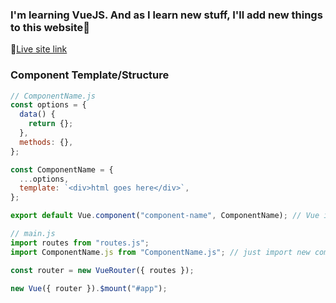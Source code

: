 ### I'm learning VueJS. And as I learn new stuff, I'll add new things to this website🎉
🔗[Live site link](https://learning-vuejs-app.netlify.app/)

### Component Template/Structure

```js
// ComponentName.js
const options = {
  data() {
    return {};
  },
  methods: {},
};

const ComponentName = {
  ...options,
  template: `<div>html goes here</div>`,
};

export default Vue.component("component-name", ComponentName); // Vue is loaded via `<script>` tag.
```

```js
// main.js
import routes from "routes.js";
import ComponentName.js from "ComponentName.js"; // just import new components

const router = new VueRouter({ routes });

new Vue({ router }).$mount("#app");
```

